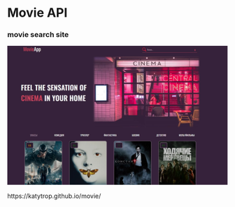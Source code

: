 # Movie API
### movie search site
<p>
      <img src="https://github.com/Katytrop/movie/blob/gh-pages/img/movie.jpg" width="726">
</p>
https://katytrop.github.io/movie/